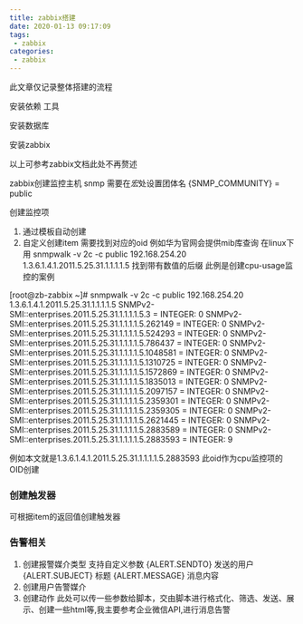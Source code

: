 ```yaml
---
title: zabbix搭建
date: 2020-01-13 09:17:09
tags:
 - zabbix
categories:
 - zabbix
---
```


此文章仅记录整体搭建的流程

安装依赖 工具

安装数据库

安装zabbix

以上可参考zabbix文档此处不再赘述

zabbix创建监控主机
snmp 需要在*宏*处设置团体名   {SNMP_COMMUNITY} = public

创建监控项
1. 通过模板自动创建
2. 自定义创建item
需要找到对应的oid 例如华为官网会提供mib库查询 在linux下 用
snmpwalk -v 2c -c public 192.168.254.20 1.3.6.1.4.1.2011.5.25.31.1.1.1.1.5
找到带有数值的后缀 此例是创建cpu-usage监控的案例

[root@zb-zabbix ~]# snmpwalk -v 2c -c public 192.168.254.20 1.3.6.1.4.1.2011.5.25.31.1.1.1.1.5
SNMPv2-SMI::enterprises.2011.5.25.31.1.1.1.1.5.3 = INTEGER: 0
SNMPv2-SMI::enterprises.2011.5.25.31.1.1.1.1.5.262149 = INTEGER: 0
SNMPv2-SMI::enterprises.2011.5.25.31.1.1.1.1.5.524293 = INTEGER: 0
SNMPv2-SMI::enterprises.2011.5.25.31.1.1.1.1.5.786437 = INTEGER: 0
SNMPv2-SMI::enterprises.2011.5.25.31.1.1.1.1.5.1048581 = INTEGER: 0
SNMPv2-SMI::enterprises.2011.5.25.31.1.1.1.1.5.1310725 = INTEGER: 0
SNMPv2-SMI::enterprises.2011.5.25.31.1.1.1.1.5.1572869 = INTEGER: 0
SNMPv2-SMI::enterprises.2011.5.25.31.1.1.1.1.5.1835013 = INTEGER: 0
SNMPv2-SMI::enterprises.2011.5.25.31.1.1.1.1.5.2097157 = INTEGER: 0
SNMPv2-SMI::enterprises.2011.5.25.31.1.1.1.1.5.2359301 = INTEGER: 0
SNMPv2-SMI::enterprises.2011.5.25.31.1.1.1.1.5.2359305 = INTEGER: 0
SNMPv2-SMI::enterprises.2011.5.25.31.1.1.1.1.5.2621445 = INTEGER: 0
SNMPv2-SMI::enterprises.2011.5.25.31.1.1.1.1.5.2883589 = INTEGER: 0
SNMPv2-SMI::enterprises.2011.5.25.31.1.1.1.1.5.2883593 = INTEGER: 9

例如本文就是1.3.6.1.4.1.2011.5.25.31.1.1.1.1.5.2883593
此oid作为cpu监控项的OID创建

### 创建触发器 
可根据item的返回值创建触发器

### 告警相关
1. 创建报警媒介类型
 支持自定义参数
  {ALERT.SENDTO} 发送的用户
  {ALERT.SUBJECT}  标题
  {ALERT.MESSAGE} 消息内容
2. 创建用户告警媒介
3. 创建动作
     此处可以传一些参数给脚本，交由脚本进行格式化、筛选、发送、展示、创建一些html等,我主要参考企业微信API,进行消息告警

